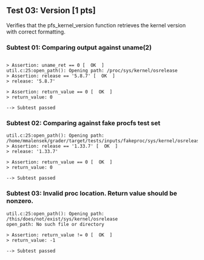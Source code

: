 ## Test 03: Version [1 pts]

Verifies that the pfs_kernel_version function retrieves the kernel version with correct formatting.

### Subtest 01: Comparing output against uname(2)
```

> Assertion: uname_ret == 0 [  OK  ]
util.c:25:open_path(): Opening path: /proc/sys/kernel/osrelease
> Assertion: release == '5.8.7' [  OK  ]
> release: '5.8.7'

> Assertion: return_value == 0 [  OK  ]
> return_value: 0

--> Subtest passed
```

### Subtest 02: Comparing against fake procfs test set
```
util.c:25:open_path(): Opening path: /home/mmalensek/grader/target/tests/inputs/fakeproc/sys/kernel/osrelease
> Assertion: release == '1.33.7' [  OK  ]
> release: '1.33.7'

> Assertion: return_value == 0 [  OK  ]
> return_value: 0

--> Subtest passed
```

### Subtest 03: Invalid proc location. Return value should be nonzero.
```
util.c:25:open_path(): Opening path: /this/does/not/exist/sys/kernel/osrelease
open_path: No such file or directory

> Assertion: return_value != 0 [  OK  ]
> return_value: -1

--> Subtest passed
```

